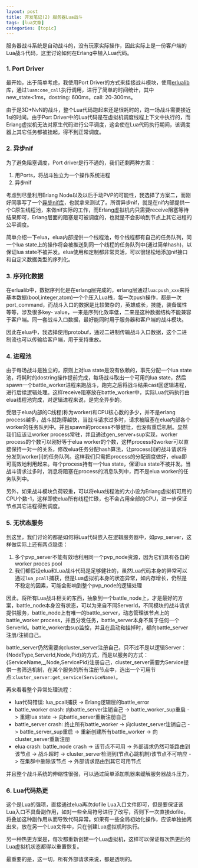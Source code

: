 ```yaml
---
layout: post
title: 开发笔记(2) 服务器Lua战斗 
tags: [lua文章]
categories: [topic]
---
```

服务器战斗系统是自动战斗的，没有玩家实际操作，因此实际上是一份客户端的Lua战斗代码，这里讨论如何在Erlang中植入Lua代码。

### 1\. Port Driver

最开始，出于简单考虑，我使用Port
Driver的方式来挂接战斗模块，使用[erlualib](https://github.com/Motiejus/erlualib)库，通过`luam:one_call`执行调用，进行了简单的时间统计，其中new_state<1ms，dostring:
600ms，call: 20-300ms。

由于是3D+NvN的战斗，整个Lua代码跑起来还是很耗时的，跑一场战斗需要接近1s的时间。由于Port
Driver中的Lua代码是在虚拟机调度线程上下文中执行的，而Erlang虚拟机无法对原生代码进行公平调度，这会使在Lua代码执行期间，该调度器上其它任务都被挂起，得不到正常调度。

### 2\. 异步nif

为了避免阻塞调度，Port driver是行不通的，我们还剩两种方案：

  1. 用Ports，将战斗独立为一个操作系统进程
  2. 异步nif

考虑到尽量利用Erlang
Node以及以后手动PVP的可能性，我选择了方案二，而刚好同事写了一个[异步nif库](https://github.com/zhuoyikang/elua)，也就拿来测试了。所谓异步nif，就是在nif内部提供一个C原生线程池，来做nif实际的工作，而Erlang虚拟机内只需要receive阻塞等待结果即可，Erlang层面的阻塞是可被调度的，也就是不会影响到节点上其它进程的公平调度。

简单介绍一下elua，elua内部提供一个线程池，每个线程都有自己的任务队列，同一个lua
state上的操作将会被推送到同一个线程的任务队列中(通过简单hash)，以保证lua
state不被并发。elua使用和定制都非常灵活，可以很轻松地添加nif接口和自定义数据类型的序列化。

### 3\. 序列化数据

在erlualib中，数据序列化是在erlang层完成的，erlang层通过`lua:push_xxx`来将基本数据(bool,integer,atom)一个个压入Lua栈，每一次push操作，都是一次port_command，而战斗入口的数据是比较繁杂的，英雄成长，技能，装备属性等等，涉及很多key-
value，一来是序列化效率低，二来是这种数据结构不能兼容于客户端。同一套战斗入口数据，最好能同时用于服务器和客户端的战斗模块。

因此在elua中，我选择使用protobuf，通过二进制传输战斗入口数据，这个二进制流也可以传输给客户端，用于支持重放。

### 4\. 进程池

由于每场战斗是独立的，原则上对lua state是没有依赖的，事先分配一个lua
state池，将耗时的dostring操作提前完成，每场战斗取出一个可用的lua
state，然后spawn一个battle_worker进程来跑战斗，跑完之后将战斗结果cast回逻辑进程，进行后续逻辑处理。这样receive阻塞放在battle_worker中，实际Lua代码执行由elua线程池完成，对逻辑进程来说，是完全异步的。

受限于elua内部的C线程(称为worker)和CPU核心数的多少，并不是erlang
process越多，战斗就跑得越快，当战斗请求过多时，请求被阻塞在elua内部各个worker的任务队列中。并且spawn的process不够健壮，也没有重启机制。显然我们应该让worker
process常驻，并且通过gen_server+sup实现，worker process的个数可以刚好等于elua
worker的个数，这样process和worker可以直接保持一对一的关系，修改elua任务分配hash算法，让process[i]的战斗请求将分发到worker[i]的任务队列。这样我们只需把process的分配调度做好，elua即可高效地利用起来。每个process持有一个lua
state，保证lua state不被并发。当战斗请求过多时，消息将阻塞在process的消息队列中，而不是elua worker的任务队列中。

另外，如果战斗模块负荷较重，可以将elua线程池的大小设为Erlang虚拟机可用的CPU个数-1，这样即使elua所有线程忙碌，也不会占用全部的CPU，进一步保证节点其它进程得到调度。

### 5\. 无状态服务

到这里，我们讨论的都是如何将Lua代码嵌入在逻辑服务器中，如pvp_server，这样做实际上还有两点隐患：

  1. 多个pvp_server不能有效地利用同一个pvp_node资源，因为它们具有各自的worker proces pool
  2. 我们都假设elua和Lua战斗代码是足够健壮的，虽然Lua代码本身的异常可以通过`lua_pcall`捕获，但是Lua虚拟机本身的状态异常，如内存增长，仍然是不稳定的因素，可能会影响到整个pvp_node的逻辑处理

因此，将所有Lua战斗相关的东西，抽象到一个battle_node上，才是最好的方案，battle_node本身没有状态，可以为来自不同ServerId，不同模块的战斗请求提供服务，battle_node上有唯一的battle_server，动态管理该节点上的battle_worker
process，并且分发任务，battle_server本身不属于任何一个ServerId。battle_worker由sup监控，并且在启动和挂掉时，都向battle_server注册/注销自己。

battle_server仍然需要向cluster_server注册自己，只不过不是以逻辑Server：{NodeType,ServerId,Node,Pid}的方式，而是以服务的方式：{ServiceName,_,Node,ServicePid}注册自己，cluster_server需要为Service提供一套筛选机制，在某个服务的所有注册节点中，选出一个可用节点:`cluster_server:get_service(ServiceName)`。

再来看看整个异常处理流程：

  * lua代码错误: lua_pcall捕获 -> Erlang逻辑层的battle_error
  * battle_worker crash: 向battle_server注销自己 -> battle_worker_sup重启 -> 重建lua state -> 向battle_server重新注册自己
  * battle_server crash: 终止所有battle_worker -> 向cluster_server注销自己 -> battle_server_sup重启 -> 重新创建所有battle_worker -> 向cluster_server重新注册
  * elua crash: battle_node crash -> 该节点不可用 -> 外部请求仍然可能路由到该节点 -> 战斗超时 -> cluster_server检测到(节点心跳机制)该节点不可响应 -> 在集群中删除该节点 -> 外部请求路由到其它可用节点

并且整个战斗系统的伸缩性很强，可以通过简单添加机器来缓解服务器战斗压力。

### 6\. Lua代码热更

这个是Lua的强项，直接通过elua再次dofile
Lua入口文件即可，但是要保证该Lua入口不具备副作用，如对一些全局符号进行了改写，否则下一次直接dofile，将叠加这种副作用从而导致代码异常。如果有一些全局初始化操作，应该单独抽离出来，放在另一个Lua文件中，只在创建Lua虚拟机时执行。

另一种热更方案是，每次都重新创建一个Lua虚拟机，这样可以保证每次热更后的Lua虚拟机状态都得以重置恢复。

最重要的是，这一切，所有外部请求来说，都是透明的。
